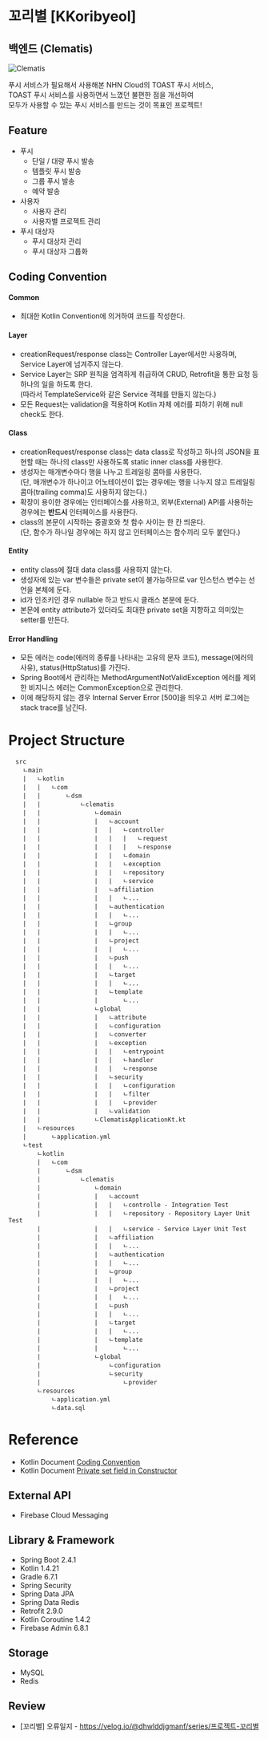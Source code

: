 # 꼬리별 [KKoribyeol]
## 백엔드 (Clematis)  
![Clematis](https://user-images.githubusercontent.com/48639421/111264452-e1ed1b00-866a-11eb-98a1-9fc39db9aaee.png)  

푸시 서비스가 필요해서 사용해본 NHN Cloud의 TOAST 푸시 서비스,  
TOAST 푸시 서비스를 사용하면서 느꼈던 불편한 점을 개선하여  
모두가 사용할 수 있는 푸시 서비스를 만드는 것이 목표인 프로젝트!  

## Feature
- 푸시
  - 단일 / 대량 푸시 발송
  - 템플릿 푸시 발송
  - 그룹 푸시 발송
  - 예약 발송
- 사용자
  - 사용자 관리
  - 사용자별 프로젝트 관리
- 푸시 대상자
  - 푸시 대상자 관리
  - 푸시 대상자 그룹화

## Coding Convention
#### Common
- 최대한 Kotlin Convention에 의거하여 코드를 작성한다.

#### Layer
- creationRequest/response class는 Controller Layer에서만 사용하며, Service Layer에 넘겨주지 않는다.
- Service Layer는 SRP 원칙을 엄격하게 취급하여 CRUD, Retrofit을 통한 요청 등 하나의 일을 하도록 한다.  
(따라서 TemplateService와 같은 Service 객체를 만들지 않는다.)
- 모든 Request는 validation을 적용하며 Kotlin 자체 에러를 피하기 위해 null check도 한다.

#### Class
- creationRequest/response class는 data class로 작성하고 하나의 JSON을 표현할 때는 하나의 class만 사용하도록 static inner class를 사용한다.
- 생성자는 매개변수마다 행을 나누고 트레일링 콤마를 사용한다.  
(단, 매개변수가 하나이고 어노테이션이 없는 경우에는 행을 나누지 않고 트레일링 콤마(trailing comma)도 사용하지 않는다.)
- 확장이 용이한 경우에는 인터페이스를 사용하고, 외부(External) API를 사용하는 경우에는 **반드시** 인터페이스를 사용한다.
- class의 본문이 시작하는 중괄호와 첫 함수 사이는 한 칸 띄운다.  
(단, 함수가 하나일 경우에는 하지 않고 인터페이스는 함수끼리 모두 붙인다.)

#### Entity
- entity class에 절대 data class를 사용하지 않는다.
- 생성자에 있는 var 변수들은 private set이 불가능하므로 var 인스턴스 변수는 선언을 본체에 둔다.
- id가 인조키인 경우 nullable 하고 반드시 클래스 본문에 둔다.
- 본문에 entity attribute가 있더라도 최대한 private set을 지향하고 의미있는 setter를 만든다.

#### Error Handling
- 모든 에러는 code(에러의 종류를 나타내는 고유의 문자 코드), message(에러의 사유), status(HttpStatus)를 가진다.
- Spring Boot에서 관리하는 MethodArgumentNotValidException 에러를 제외한 비지니스 에러는 CommonException으로 관리한다.
- 이에 해당하지 않는 경우 Internal Server Error [500]을 띄우고 서버 로그에는 stack trace를 남긴다.

# Project Structure
```
  src
    ㄴmain
    |   ㄴkotlin
    |   |   ㄴcom
    |   |       ㄴdsm
    |   |           ㄴclematis
    |   |               ㄴdomain
    |   |               |   ㄴaccount
    |   |               |   |   ㄴcontroller
    |   |               |   |   |   ㄴrequest
    |   |               |   |   |   ㄴresponse
    |   |               |   |   ㄴdomain
    |   |               |   |   ㄴexception
    |   |               |   |   ㄴrepository
    |   |               |   |   ㄴservice
    |   |               |   ㄴaffiliation
    |   |               |   |   ㄴ...
    |   |               |   ㄴauthentication
    |   |               |   |   ㄴ...
    |   |               |   ㄴgroup
    |   |               |   |   ㄴ...
    |   |               |   ㄴproject
    |   |               |   |   ㄴ...
    |   |               |   ㄴpush
    |   |               |   |   ㄴ...
    |   |               |   ㄴtarget
    |   |               |   |   ㄴ...
    |   |               |   ㄴtemplate
    |   |               |       ㄴ...
    |   |               ㄴglobal
    |   |               |   ㄴattribute
    |   |               |   ㄴconfiguration
    |   |               |   ㄴconverter
    |   |               |   ㄴexception
    |   |               |   |   ㄴentrypoint
    |   |               |   |   ㄴhandler
    |   |               |   |   ㄴresponse
    |   |               |   ㄴsecurity
    |   |               |   |   ㄴconfiguration
    |   |               |   |   ㄴfilter
    |   |               |   |   ㄴprovider
    |   |               |   ㄴvalidation
    |   |               ㄴClematisApplicationKt.kt
    |   ㄴresources
    |       ㄴapplication.yml
    ㄴtest
        ㄴkotlin
        |   ㄴcom
        |       ㄴdsm
        |           ㄴclematis
        |               ㄴdomain
        |               |   ㄴaccount
        |               |   |   ㄴcontrolle - Integration Test
        |               |   |   ㄴrepository - Repository Layer Unit Test
        |               |   |   ㄴservice - Service Layer Unit Test
        |               |   ㄴaffiliation
        |               |   |   ㄴ...
        |               |   ㄴauthentication
        |               |   |   ㄴ...
        |               |   ㄴgroup
        |               |   |   ㄴ...
        |               |   ㄴproject
        |               |   |   ㄴ...
        |               |   ㄴpush
        |               |   |   ㄴ...
        |               |   ㄴtarget
        |               |   |   ㄴ...
        |               |   ㄴtemplate
        |               |       ㄴ...
        |               ㄴglobal
        |                   ㄴconfiguration
        |                   ㄴsecurity
        |                       ㄴprovider
        ㄴresources
            ㄴapplication.yml
            ㄴdata.sql
```

# Reference
- Kotlin Document [Coding Convention](https://kotlinlang.org/docs/coding-conventions.html)
- Kotlin Document [Private set field in Constructor](https://discuss.kotlinlang.org/t/private-setter-for-var-in-primary-constructor/3640)

## External API
- Firebase Cloud Messaging

## Library & Framework
- Spring Boot 2.4.1
- Kotlin 1.4.21
- Gradle 6.7.1
- Spring Security
- Spring Data JPA
- Spring Data Redis
- Retrofit 2.9.0
- Kotlin Coroutine 1.4.2
- Firebase Admin 6.8.1

## Storage
- MySQL
- Redis

## Review
- [꼬리별] 오류일지 - https://velog.io/@dhwlddjgmanf/series/프로젝트-꼬리별
